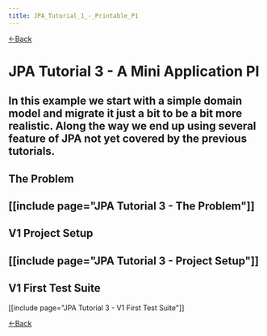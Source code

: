 ```yaml
---
title: JPA_Tutorial_1_-_Printable_P1
---
```

[<-Back]({{site.pagesurl}}/EJB_3_and_Java_Persistence_API)

# JPA Tutorial 3 - A Mini Application PI

In this example we start with a simple domain model and migrate it just a bit to be a bit more realistic. Along the way we end up using several feature of JPA not yet covered by the previous tutorials.
----
## The Problem
[[include page="JPA Tutorial 3 - The Problem"]]
----
## V1 Project Setup
[[include page="JPA Tutorial 3 - Project Setup"]]
----
## V1 First Test Suite
[[include page="JPA Tutorial 3 - V1 First Test Suite"]]

[<-Back]({{site.pagesurl}}/EJB_3_and_Java_Persistence_API)
